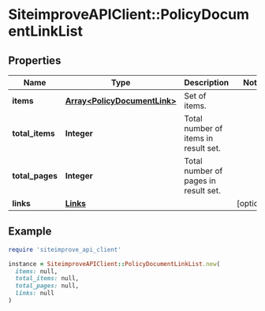 # SiteimproveAPIClient::PolicyDocumentLinkList

## Properties

| Name | Type | Description | Notes |
| ---- | ---- | ----------- | ----- |
| **items** | [**Array&lt;PolicyDocumentLink&gt;**](PolicyDocumentLink.md) | Set of items. |  |
| **total_items** | **Integer** | Total number of items in result set. |  |
| **total_pages** | **Integer** | Total number of pages in result set. |  |
| **links** | [**Links**](Links.md) |  | [optional] |

## Example

```ruby
require 'siteimprove_api_client'

instance = SiteimproveAPIClient::PolicyDocumentLinkList.new(
  items: null,
  total_items: null,
  total_pages: null,
  links: null
)
```

